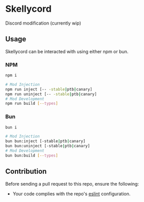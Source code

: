 # Skellycord
Discord modification (currently wip)

## Usage
Skellycord can be interacted with using either npm or bun.

### NPM
```bash
npm i

# Mod Injection
npm run inject [-- -stable|ptb|canary]
npm run uninject [-- -stable|ptb|canary]
# Mod Development
npm run build [--types]
```

### Bun
```bash
bun i

# Mod Injection
bun bun:inject [-stable|ptb|canary]
bun bun:uninject [-stable|ptb|canary]
# Mod Development
bun bun:build [--types]
```

## Contribution
Before sending a pull request to this repo, ensure the following:
- Your code complies with the repo's [eslint](github.com/skullbite/skellycord/blob/master/.eslintrc.js) configuration.